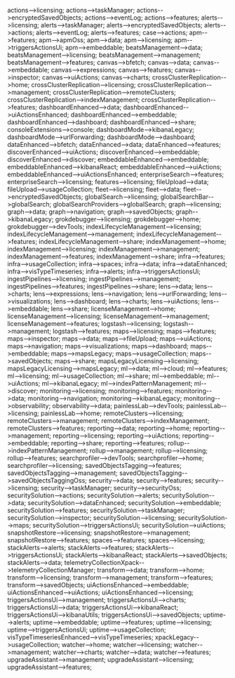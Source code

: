 actions-->licensing;
actions-->taskManager;
actions-->encryptedSavedObjects;
actions-->eventLog;
actions-->features;
alerts-->licensing;
alerts-->taskManager;
alerts-->encryptedSavedObjects;
alerts-->actions;
alerts-->eventLog;
alerts-->features;
case-->actions;
apm-->features;
apm-->apmOss;
apm-->data;
apm-->licensing;
apm-->triggersActionsUi;
apm-->embeddable;
beatsManagement-->data;
beatsManagement-->licensing;
beatsManagement-->management;
beatsManagement-->features;
canvas-->bfetch;
canvas-->data;
canvas-->embeddable;
canvas-->expressions;
canvas-->features;
canvas-->inspector;
canvas-->uiActions;
canvas-->charts;
crossClusterReplication-->home;
crossClusterReplication-->licensing;
crossClusterReplication-->management;
crossClusterReplication-->remoteClusters;
crossClusterReplication-->indexManagement;
crossClusterReplication-->features;
dashboardEnhanced-->data;
dashboardEnhanced-->uiActionsEnhanced;
dashboardEnhanced-->embeddable;
dashboardEnhanced-->dashboard;
dashboardEnhanced-->share;
consoleExtensions-->console;
dashboardMode-->kibanaLegacy;
dashboardMode-->urlForwarding;
dashboardMode-->dashboard;
dataEnhanced-->bfetch;
dataEnhanced-->data;
dataEnhanced-->features;
discoverEnhanced-->uiActions;
discoverEnhanced-->embeddable;
discoverEnhanced-->discover;
embeddableEnhanced-->embeddable;
embeddableEnhanced-->kibanaReact;
embeddableEnhanced-->uiActions;
embeddableEnhanced-->uiActionsEnhanced;
enterpriseSearch-->features;
enterpriseSearch-->licensing;
features-->licensing;
fileUpload-->data;
fileUpload-->usageCollection;
fleet-->licensing;
fleet-->data;
fleet-->encryptedSavedObjects;
globalSearch-->licensing;
globalSearchBar-->globalSearch;
globalSearchProviders-->globalSearch;
graph-->licensing;
graph-->data;
graph-->navigation;
graph-->savedObjects;
graph-->kibanaLegacy;
grokdebugger-->licensing;
grokdebugger-->home;
grokdebugger-->devTools;
indexLifecycleManagement-->licensing;
indexLifecycleManagement-->management;
indexLifecycleManagement-->features;
indexLifecycleManagement-->share;
indexManagement-->home;
indexManagement-->licensing;
indexManagement-->management;
indexManagement-->features;
indexManagement-->share;
infra-->features;
infra-->usageCollection;
infra-->spaces;
infra-->data;
infra-->dataEnhanced;
infra-->visTypeTimeseries;
infra-->alerts;
infra-->triggersActionsUi;
ingestPipelines-->licensing;
ingestPipelines-->management;
ingestPipelines-->features;
ingestPipelines-->share;
lens-->data;
lens-->charts;
lens-->expressions;
lens-->navigation;
lens-->urlForwarding;
lens-->visualizations;
lens-->dashboard;
lens-->charts;
lens-->uiActions;
lens-->embeddable;
lens-->share;
licenseManagement-->home;
licenseManagement-->licensing;
licenseManagement-->management;
licenseManagement-->features;
logstash-->licensing;
logstash-->management;
logstash-->features;
maps-->licensing;
maps-->features;
maps-->inspector;
maps-->data;
maps-->fileUpload;
maps-->uiActions;
maps-->navigation;
maps-->visualizations;
maps-->dashboard;
maps-->embeddable;
maps-->mapsLegacy;
maps-->usageCollection;
maps-->savedObjects;
maps-->share;
mapsLegacyLicensing-->licensing;
mapsLegacyLicensing-->mapsLegacy;
ml-->data;
ml-->cloud;
ml-->features;
ml-->licensing;
ml-->usageCollection;
ml-->share;
ml-->embeddable;
ml-->uiActions;
ml-->kibanaLegacy;
ml-->indexPatternManagement;
ml-->discover;
monitoring-->licensing;
monitoring-->features;
monitoring-->data;
monitoring-->navigation;
monitoring-->kibanaLegacy;
monitoring-->observability;
observability-->data;
painlessLab-->devTools;
painlessLab-->licensing;
painlessLab-->home;
remoteClusters-->licensing;
remoteClusters-->management;
remoteClusters-->indexManagement;
remoteClusters-->features;
reporting-->data;
reporting-->home;
reporting-->management;
reporting-->licensing;
reporting-->uiActions;
reporting-->embeddable;
reporting-->share;
reporting-->features;
rollup-->indexPatternManagement;
rollup-->management;
rollup-->licensing;
rollup-->features;
searchprofiler-->devTools;
searchprofiler-->home;
searchprofiler-->licensing;
savedObjectsTagging-->features;
savedObjectsTagging-->management;
savedObjectsTagging-->savedObjectsTaggingOss;
security-->data;
security-->features;
security-->licensing;
security-->taskManager;
security-->securityOss;
securitySolution-->actions;
securitySolution-->alerts;
securitySolution-->data;
securitySolution-->dataEnhanced;
securitySolution-->embeddable;
securitySolution-->features;
securitySolution-->taskManager;
securitySolution-->inspector;
securitySolution-->licensing;
securitySolution-->maps;
securitySolution-->triggersActionsUi;
securitySolution-->uiActions;
snapshotRestore-->licensing;
snapshotRestore-->management;
snapshotRestore-->features;
spaces-->features;
spaces-->licensing;
stackAlerts-->alerts;
stackAlerts-->features;
stackAlerts-->triggersActionsUi;
stackAlerts-->kibanaReact;
stackAlerts-->savedObjects;
stackAlerts-->data;
telemetryCollectionXpack-->telemetryCollectionManager;
transform-->data;
transform-->home;
transform-->licensing;
transform-->management;
transform-->features;
transform-->savedObjects;
uiActionsEnhanced-->embeddable;
uiActionsEnhanced-->uiActions;
uiActionsEnhanced-->licensing;
triggersActionsUi-->management;
triggersActionsUi-->charts;
triggersActionsUi-->data;
triggersActionsUi-->kibanaReact;
triggersActionsUi-->kibanaUtils;
triggersActionsUi-->savedObjects;
uptime-->alerts;
uptime-->embeddable;
uptime-->features;
uptime-->licensing;
uptime-->triggersActionsUi;
uptime-->usageCollection;
visTypeTimeseriesEnhanced-->visTypeTimeseries;
xpackLegacy-->usageCollection;
watcher-->home;
watcher-->licensing;
watcher-->management;
watcher-->charts;
watcher-->data;
watcher-->features;
upgradeAssistant-->management;
upgradeAssistant-->licensing;
upgradeAssistant-->features;
